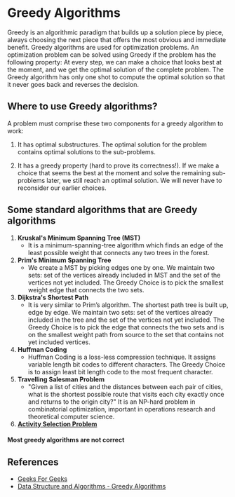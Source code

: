# Greedy Algorithms

Greedy is an algorithmic paradigm that builds up a solution piece by piece, always choosing the next piece that offers the most obvious and immediate benefit. Greedy algorithms are used for optimization problems. An optimization problem can be solved using Greedy if the problem has the following property: At every step, we can make a choice that looks best at the moment, and we get the optimal solution of the complete problem. The Greedy algorithm has only one shot to compute the optimal solution so that it never goes back and reverses the decision.

## Where to use Greedy algorithms?

A problem must comprise these two components for a greedy algorithm to work:

1. It has optimal substructures. The optimal solution for the problem contains optimal solutions to the sub-problems.

2. It has a greedy property (hard to prove its correctness!). If we make a choice that seems the best at the moment and solve the remaining sub-problems later, we still reach an optimal solution. We will never have to reconsider our earlier choices.

## Some standard algorithms that are Greedy algorithms

1. **Kruskal's Minimum Spanning Tree (MST)**  
   - It is a minimum-spanning-tree algorithm which finds an edge of the least possible weight that connects any two trees in the forest.
2. **Prim's Minimum Spanning Tree**  
   - We create a MST by picking edges one by one. We maintain two sets: set of the vertices already included in MST and the set of the vertices not yet included. The Greedy Choice is to pick the smallest weight edge that connects the two sets.
3. **Dijkstra's Shortest Path**  
   - It is very similar to Prim’s algorithm. The shortest path tree is built up, edge by edge. We maintain two sets: set of the vertices already included in the tree and the set of the vertices not yet included. The Greedy Choice is to pick the edge that connects the two sets and is on the smallest weight path from source to the set that contains not yet included vertices.
4. **Huffman Coding**  
   - Huffman Coding is a loss-less compression technique. It assigns variable length bit codes to different characters. The Greedy Choice is to assign least bit length code to the most frequent character.
5. **Travelling Salesman Problem**  
   - "Given a list of cities and the distances between each pair of cities, what is the shortest possible route that visits each city exactly once and returns to the origin city?" It is an NP-hard problem in combinatorial optimization, important in operations research and theoretical computer science.
6. **[Activity Selection Problem](Activity%20Selection%20Problem)**


#### Most greedy algorithms are not correct

## References

- [Geeks For Geeks](geeksforgeeks.org)
- [Data Structure and Algorithms - Greedy Algorithms](https://www.tutorialspoint.com/data_structures_algorithms/greedy_algorithms.htm)
